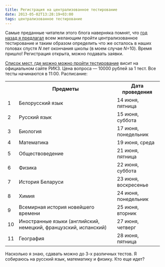 ```yaml
---
title: Регистрация на централизованное тестирование
date: 2013-05-02T13:28:19+03:00
tags: централизованное тестирование
---
```


Самые преданные читатели этого блога наверняка помнят, что [год назад я предлагал](http://dikmax.name/post/centralizedtesting) всем желающим пройти централизованное тестирование и таким образом определить что же осталось в наших головах спустя *N* лет окончания школы (в моем случае *N*=10). Время пришло! Регистрация открыта, можно подавать заявки.

[Список мест, где можно можно пройти тестирование](http://rikc.by/ru/testing/popup/regpostsMinsk.aspx) висит на официальном сайте РИКЗ. Цена вопроса — 10000 рублей за 1 тест. Все тесты начинаются в 11:00. Расписание:

<table class="table table-striped">
    <tr>
        <th>&nbsp;</th>
        <th>Предметы</th>
        <th>Дата проведения</th>
    </tr>
    <tr>
        <td>1</td>
        <td>Белорусский язык</td>
        <td>14 июня, пятница</td>
    </tr>
    <tr>
        <td>2</td>
        <td>Русский язык</td>
        <td>15 июня, суббота</td>
    </tr>
    <tr>
        <td>3</td>
        <td>Биология</td>
        <td>17 июня, понедельник</td>
    </tr>
    <tr>
        <td>4</td>
        <td>Математика</td>
        <td>19 июня, среда</td>
    </tr>
    <tr>
        <td>5</td>
        <td>Обществоведение</td>
        <td>21 июня, пятница</td>
    </tr>
    <tr>
        <td>6</td>
        <td>Физика</td>
        <td>22 июня, суббота</td>
    </tr>
    <tr>
        <td>7</td>
        <td>История Беларуси</td>
        <td>23 июня, воскресенье</td>
    </tr>
    <tr>
        <td>8</td>
        <td>Химия</td>
        <td>24 июня, понедельник</td>
    </tr>
    <tr>
        <td>9</td>
        <td>Всемирная история новейшего времени</td>
        <td>25 июня, вторник</td>
    </tr>
    <tr>
        <td>10</td>
        <td>Иностранные языки (английский, немецкий, французский, испанский)</td>
        <td>27 июня, четверг</td>
    </tr>
    <tr>
        <td>11</td>
        <td>География</td>
        <td>28 июня, пятница</td>
    </tr>
</table>

Насколько я знаю, сдавать можно до 3-х различных тестов. Я собираюсь на русский язык, математику и физику. Кто еще идет?
